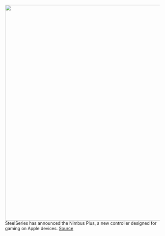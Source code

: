 <img src='https://cdn.vox-cdn.com/uploads/chorus_asset/file/11490453/a-01.0.png' width='700px' /><br/>
SteelSeries has announced the Nimbus Plus, a new controller designed for gaming on Apple devices.
<a href='https://www.theverge.com/circuitbreaker/2020/5/12/21255031/steelseries-nimbus-plus-announcement-apple-arcade-controller'> Source <a/>